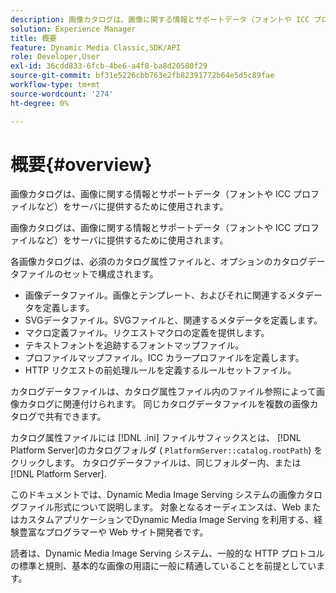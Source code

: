 ```yaml
---
description: 画像カタログは、画像に関する情報とサポートデータ（フォントや ICC プロファイルなど）をサーバに提供するために使用されます。
solution: Experience Manager
title: 概要
feature: Dynamic Media Classic,SDK/API
role: Developer,User
exl-id: 36cdd833-6fcb-4be6-a4f8-ba8d20580f29
source-git-commit: bf31e5226cbb763e2fb82391772b64e5d5c89fae
workflow-type: tm+mt
source-wordcount: '274'
ht-degree: 0%

---
```


# 概要{#overview}

画像カタログは、画像に関する情報とサポートデータ（フォントや ICC プロファイルなど）をサーバに提供するために使用されます。

画像カタログは、画像に関する情報とサポートデータ（フォントや ICC プロファイルなど）をサーバに提供するために使用されます。

各画像カタログは、必須のカタログ属性ファイルと、オプションのカタログデータファイルのセットで構成されます。

* 画像データファイル。画像とテンプレート、およびそれに関連するメタデータを定義します。
* SVGデータファイル。SVGファイルと、関連するメタデータを定義します。
* マクロ定義ファイル。リクエストマクロの定義を提供します。
* テキストフォントを追跡するフォントマップファイル。
* プロファイルマップファイル。ICC カラープロファイルを定義します。
* HTTP リクエストの前処理ルールを定義するルールセットファイル。

カタログデータファイルは、カタログ属性ファイル内のファイル参照によって画像カタログに関連付けられます。 同じカタログデータファイルを複数の画像カタログで共有できます。

カタログ属性ファイルには [!DNL .ini] ファイルサフィックスとは、 [!DNL Platform Server]のカタログフォルダ ( `PlatformServer::catalog.rootPath`) をクリックします。 カタログデータファイルは、同じフォルダー内、または [!DNL Platform Server].

このドキュメントでは、Dynamic Media Image Serving システムの画像カタログファイル形式について説明します。 対象となるオーディエンスは、Web またはカスタムアプリケーションでDynamic Media Image Serving を利用する、経験豊富なプログラマーや Web サイト開発者です。

読者は、Dynamic Media Image Serving システム、一般的な HTTP プロトコルの標準と規則、基本的な画像の用語に一般に精通していることを前提としています。

